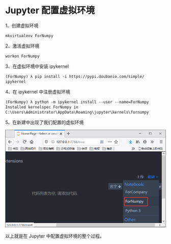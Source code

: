 # Jupyter 配置虚拟环境

1、创建虚拟环境

```shell
mkvirtualenv ForNumpy
```

2、激活虚拟环境

```shell
workon ForNumpy
```

3、在虚拟环境中安装 ipykernel

```shell
(ForNumpy) λ pip install -i https://pypi.doubanio.com/simple/ ipykernel
```

4、在 ipykernel 中注册虚拟环境

```shell
(ForNumpy) λ python -m ipykernel install --user --name=ForNumpy
Installed kernelspec ForNumpy in C:\Users\Administrator\AppData\Roaming\jupyter\kernels\fornumpy
```
5、在新建中出现了我们配置的虚拟环境

<img src="images/image-20191203145232421.png" alt="image-20191203145232421" style="zoom:80%;" />

以上就是在 Jupyter 中配置虚拟环境的整个过程。